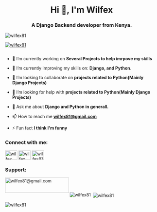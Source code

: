 <h1 align="center">Hi 👋, I'm Wilfex</h1>
<h3 align="center">A Django Backend developer from Kenya.</h3>

<p align="left"> <img src="https://komarev.com/ghpvc/?username=wilfex81&label=Profile%20views&color=0e75b6&style=flat" alt="wilfex81" /> </p>

<p align="left"> <a href="https://github.com/ryo-ma/github-profile-trophy"><img src="https://github-profile-trophy.vercel.app/?username=wilfex81" alt="wilfex81" /></a> </p>

<p align="left"> <a href="https://twitter.com/" target="blank"><img src="https://img.shields.io/twitter/follow/?logo=twitter&style=for-the-badge" alt="" /></a> </p>

- 🔭 I’m currently working on **Several Projects to help imrpove my skills**

- 🌱 I’m currently improving my skills on: **Django, and Python.**

- 👯 I’m looking to collaborate on **projects related to Python(Mainly Django Projects)**

- 🤝 I’m looking for help with **projects related to Python(Mainly Django Projects)**

- 💬 Ask me about **Django and Python in generall.**

- 📫 How to reach me **wilfex81@gmail.com**

- ⚡ Fun fact **I think I'm funny**

<h3 align="left">Connect with me:</h3>
<p align="left">
<a href="https://dev.to/wilfex" target="blank"><img align="center" src="https://raw.githubusercontent.com/rahuldkjain/github-profile-readme-generator/master/src/images/icons/Social/devto.svg" alt="wilfex" height="30" width="40" /></a>
<a href="https://linkedin.com/in/wilfex" target="blank"><img align="center" src="https://raw.githubusercontent.com/rahuldkjain/github-profile-readme-generator/master/src/images/icons/Social/linked-in-alt.svg" alt="wilfex" height="30" width="40" /></a>
<a href="https://www.hackerrank.com/wilfex81" target="blank"><img align="center" src="https://raw.githubusercontent.com/rahuldkjain/github-profile-readme-generator/master/src/images/icons/Social/hackerrank.svg" alt="wilfex81" height="30" width="40" /></a>
</p>

<h3 align="left">Support:</h3>
<p><a href="https://www.buymeacoffee.com/wilfex81@gmail.com"> <img align="left" src="https://cdn.buymeacoffee.com/buttons/v2/default-yellow.png" height="50" width="210" alt="wilfex81@gmail.com" /></a></p><br><br>

<p><img align="left" src="https://github-readme-stats.vercel.app/api/top-langs?username=wilfex81&show_icons=true&locale=en&layout=compact" alt="wilfex81" /></p>

<p>&nbsp;<img align="center" src="https://github-readme-stats.vercel.app/api?username=wilfex81&show_icons=true&locale=en" alt="wilfex81" /></p>

<p><img align="center" src="https://github-readme-streak-stats.herokuapp.com/?user=wilfex81&" alt="wilfex81" /></p>
